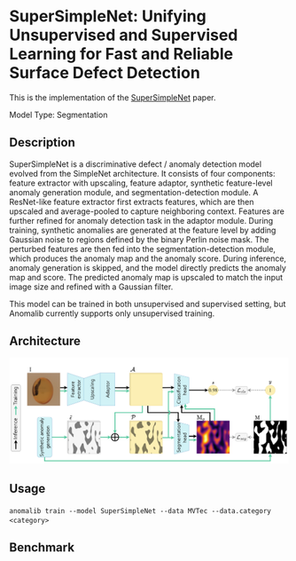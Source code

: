 # SuperSimpleNet: Unifying Unsupervised and Supervised Learning for Fast and Reliable Surface Defect Detection

This is the implementation of the [SuperSimpleNet](https://arxiv.org/pdf/2408.03143) paper.

Model Type: Segmentation

## Description

SuperSimpleNet is a discriminative defect / anomaly detection model evolved from the SimpleNet architecture. It consists of four components:
feature extractor with upscaling, feature adaptor, synthetic feature-level anomaly generation module, and
segmentation-detection module. A ResNet-like feature extractor first extracts features, which are then upscaled and
average-pooled to capture neighboring context. Features are further refined for anomaly detection task in the adaptor module.
During training, synthetic anomalies are generated at the feature level by adding Gaussian noise to regions defined by the
binary Perlin noise mask. The perturbed features are then fed into the segmentation-detection
module, which produces the anomaly map and the anomaly score. During inference, anomaly generation is skipped, and the model
directly predicts the anomaly map and score. The predicted anomaly map is upscaled to match the input image size
and refined with a Gaussian filter.

This model can be trained in both unsupervised and supervised setting, but Anomalib currently supports only unsupervised training.

## Architecture

![SuperSimpleNet architecture](/docs/source/images/supersimplenet/architecture.png "SuperSimpleNet architecture")

## Usage

`anomalib train --model SuperSimpleNet --data MVTec --data.category <category>`

## Benchmark
